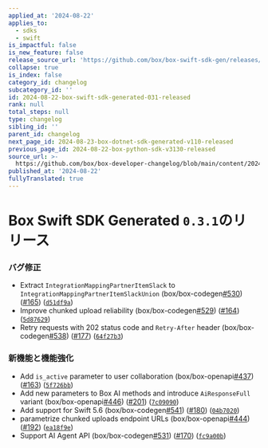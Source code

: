 ```yaml
---
applied_at: '2024-08-22'
applies_to:
  - sdks
  - swift
is_impactful: false
is_new_feature: false
release_source_url: 'https://github.com/box/box-swift-sdk-gen/releases/tag/0.3.1'
collapse: true
is_index: false
category_id: changelog
subcategory_id: ''
id: 2024-08-22-box-swift-sdk-generated-031-released
rank: null
total_steps: null
type: changelog
sibling_id: ''
parent_id: changelog
next_page_id: 2024-08-23-box-dotnet-sdk-generated-v110-released
previous_page_id: 2024-08-22-box-python-sdk-v3130-released
source_url: >-
  https://github.com/box/box-developer-changelog/blob/main/content/2024/08-22-box-swift-sdk-generated-031-released.md
published_at: '2024-08-22'
fullyTranslated: true
---
```

# Box Swift SDK Generated `0.3.1`のリリース

### バグ修正

* Extract `IntegrationMappingPartnerItemSlack` to `IntegrationMappingPartnerItemSlackUnion` (box/box-codegen[#530][1]) ([#165][2]) ([`d51df9a`][3])
* Improve chunked upload reliability (box/box-codegen[#529][4]) ([#164][5]) ([`5d87629`][6])
* Retry requests with 202 status code and `Retry-After` header (box/box-codegen[#538][7]) ([#177][8]) ([`64f27b3`][9])

### 新機能と機能強化

* Add `is_active` parameter to user collaboration (box/box-openapi[#437][10]) ([#163][11]) ([`5f726bb`][12])
* Add new parameters to Box AI methods and introduce `AiResponseFull` variant (box/box-openapi[#446][13]) ([#201][14]) ([`7c09090`][15])
* Add support for Swift 5.6 (box/box-codegen[#541][16]) ([#180][17]) ([`04b7020`][18])
* parametrize chunked uploads endpoint URLs (box/box-openapi[#444][19]) ([#192][20]) ([`ea18f9e`][21])
* Support AI Agent API (box/box-codegen[#531][22]) ([#170][23]) ([`fc9a00b`][24])

[1]: https://github.com/box/box-codegen/issues/530

[2]: https://github.com/box/box-codegen/issues/165

[3]: https://github.com/box/box-codegen/commit/d51df9a19d06db886358e94ce70551c283e5cc45

[4]: https://github.com/box/box-codegen/issues/529

[5]: https://github.com/box/box-codegen/issues/164

[6]: https://github.com/box/box-codegen/commit/5d876299aa88b18accde22379950780bff100da0

[7]: https://github.com/box/box-codegen/issues/538

[8]: https://github.com/box/box-codegen/issues/177

[9]: https://github.com/box/box-codegen/commit/64f27b3858725adaa53a10a6e8df8c0bcfe73fea

[10]: https://github.com/box/box-codegen/issues/437

[11]: https://github.com/box/box-codegen/issues/163

[12]: https://github.com/box/box-codegen/commit/5f726bbffd682934ab5731e1620489b1ee54e5a1

[13]: https://github.com/box/box-codegen/issues/446

[14]: https://github.com/box/box-codegen/issues/201

[15]: https://github.com/box/box-codegen/commit/7c0909032733742cb5a019c897910ced2e9d6788

[16]: https://github.com/box/box-codegen/issues/541

[17]: https://github.com/box/box-codegen/issues/180

[18]: https://github.com/box/box-codegen/commit/04b7020f1220f73ad4637e6033d5539c56a64fcd

[19]: https://github.com/box/box-codegen/issues/444

[20]: https://github.com/box/box-codegen/issues/192

[21]: https://github.com/box/box-codegen/commit/ea18f9e5eb6558edb29ff378bceb5528ccd4fcfb

[22]: https://github.com/box/box-codegen/issues/531

[23]: https://github.com/box/box-codegen/issues/170

[24]: https://github.com/box/box-codegen/commit/fc9a00bdcaffeaccfd87caad73fe666fb46c36ab

